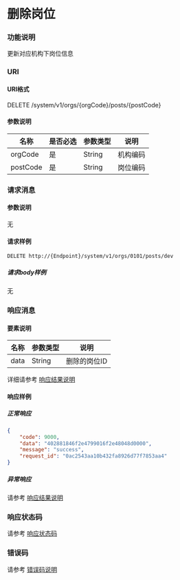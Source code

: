 # 删除岗位

### 功能说明
更新对应机构下岗位信息

### URI
#### URI格式  
DELETE /system/v1/orgs/{orgCode}/posts/{postCode}

#### 参数说明  
| 名称 | 是否必选 | 参数类型 | 说明 |
| --- | --- | --- | --- |
| orgCode | 是 | String | 机构编码 |
| postCode | 是 | String | 岗位编码 |

### 请求消息
#### 参数说明  
无

#### 请求样例  
```
DELETE http://{Endpoint}/system/v1/orgs/0101/posts/dev
```
##### 请求body样例
无

### 响应消息
#### 要素说明
| 名称 | 参数类型 | 说明 |
| --- | --- | --- |
| data | String | 删除的岗位ID |

详细请参考 [响应结果说明](../../../common/response/result.md#要素说明)  

#### 响应样例
##### 正常响应
```json
{
	"code": 9000,
	"data": "402881846f2e4799016f2e48048d0000",
	"message": "success",
	"request_id": "0ac2543aa10b432fa8926d77f7853aa4"
}
```
##### 异常响应
请参考 [响应结果说明](../../../common/response/result.md#异常响应样例)

### 响应状态码
请参考 [响应状态码](../../../common/response/status.md)

### 错误码
请参考 [错误码说明](../../../common/errorCode/README.md)